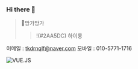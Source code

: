 ### Hi there 👋

>🥨방가방가
>>!(#2AA5DC) 하이룽

이메일 : tkdrnqlf@naver.com
모바일 : 010-5771-1716


![VUE.JS](https://img.shields.io/badge/VUE.JS-yellowgreen)

<!--
**kangjiseo/kangjiseo** is a ✨ _special_ ✨ repository because its `README.md` (this file) appears on your GitHub profile.

Here are some ideas to get you started:

- 🔭 I’m currently working on ...
- 🌱 I’m currently learning ...
- 👯 I’m looking to collaborate on ...
- 🤔 I’m looking for help with ...
- 💬 Ask me about ...
- 📫 How to reach me: ...
- 😄 Pronouns: ...
- ⚡ Fun fact: ...
-->
